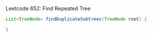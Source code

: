Leetcode 652: Find Repeated Tree
```java
List<TreeNode> findDuplicateSubtrees(TreeNode root) {

}
```

